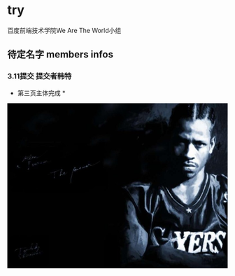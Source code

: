 # try
百度前端技术学院We Are The World小组

## 待定名字 members infos

### 3.11提交 提交者韩特
* 第三页主体完成 *

![guowenfh](img/guowenfh.jpg)
